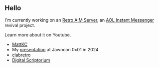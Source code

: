 ## Hello

I'm currently working on an [Retro AIM Server](https://github.com/mk6i/retro-aim-server), an [AOL Instant Messenger](https://en.wikipedia.org/wiki/AIM_(software)) revival project.

Learn more about it on Youtube.

* [MattKC](https://www.youtube.com/watch?v=taDOa2zIhlo)
* My [presentation](https://youtu.be/QCXVUO2GSn8?si=5sawHLOEEpMLFFKU) at Jawncon 0x01 in 2024
* [clabretro](https://www.youtube.com/watch?v=AEiYyMwW8gY&t=2309s)
* [Digital Scriptorium](https://youtu.be/GwbybRQZufc?si=xxeDyPdqs3WnYiCW)

